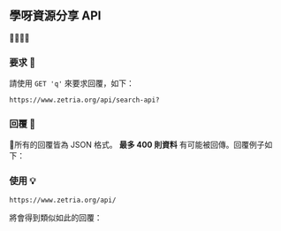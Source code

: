 
## 學呀資源分享 API   
💛💚💙💜  

  
### 要求 🙏 
請使用 `` GET 'q' `` 來要求回覆，如下：  

``https://www.zetria.org/api/search-api?``  

### 回覆 📃  
👀所有的回覆皆為 JSON 格式。 **最多 400 則資料** 有可能被回傳。回覆例子如下：  



### 使用 💡  
    
``https://www.zetria.org/api/``  
  
將會得到類似如此的回覆：  
